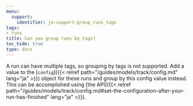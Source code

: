 ```yaml
---
menu:
  support:
    identifier: ja-support-group_runs_tags
tags:
- runs
title: Can you group runs by tags?
toc_hide: true
type: docs
---
```


A run can have multiple tags, so grouping by tags is not supported. Add a value to the [`config`]({{< relref path="/guides/models/track/config.md" lang="ja" >}}) object for these runs and group by this config value instead. This can be accomplished using [the API]({{< relref path="/guides/models/track/config.md#set-the-configuration-after-your-run-has-finished" lang="ja" >}}).